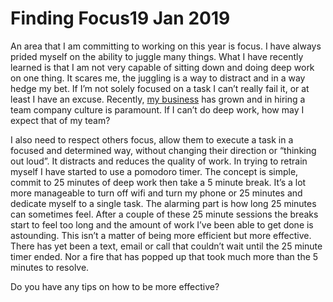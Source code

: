 # Finding Focus19 Jan 2019

An area that I am committing to working on this year is focus. I have always prided myself on the ability to juggle many things. What I have recently learned is that I am not very capable of sitting down and doing deep work on one thing. It scares me, the juggling is a way to distract and in a way hedge my bet. If I’m not solely focused on a task I can’t really fail it, or at least I have an excuse. Recently, [my business](https://renga.co/) has grown and in hiring a team company culture is paramount. If I can’t do deep work, how may I expect that of my team?

I also need to respect others focus, allow them to execute a task in a focused and determined way, without changing their direction or “thinking out loud”. It distracts and reduces the quality of work. In trying to retrain myself I have started to use a pomodoro timer. The concept is simple, commit to 25 minutes of deep work then take a 5 minute break. It’s a lot more manageable to turn off wifi and turn my phone or 25 minutes and dedicate myself to a single task. The alarming part is how long 25 minutes can sometimes feel. After a couple of these 25 minute sessions the breaks start to feel too long and the amount of work I’ve been able to get done is astounding. This isn’t a matter of being more efficient but more effective. There has yet been a text, email or call that couldn’t wait until the 25 minute timer ended. Nor a fire that has popped up that took much more than the 5 minutes to resolve.

Do you have any tips on how to be more effective?
